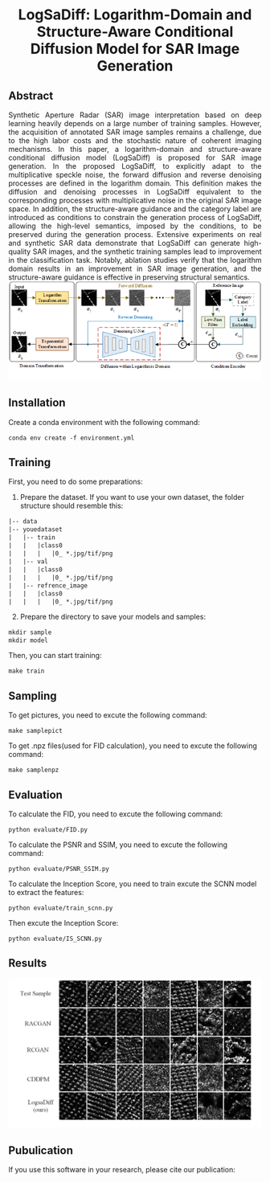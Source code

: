 # <div align="center">  LogSaDiff: Logarithm-Domain and Structure-Aware Conditional Diffusion Model for SAR Image Generation </div>

## Abstract

<div align="justify">
Synthetic Aperture Radar (SAR) image interpretation based on deep learning heavily depends on a large number of training samples. However, the acquisition of annotated SAR image samples remains a challenge, due to the high labor costs and the stochastic nature of coherent imaging mechanisms. In this paper, a logarithm-domain and structure-aware conditional diffusion model (LogSaDiff) is proposed for SAR image generation. In the proposed LogSaDiff, to explicitly adapt to the multiplicative speckle noise, the forward diffusion and reverse denoising processes are defined in the logarithm domain. This definition makes the diffusion and denoising processes in LogSaDiff equivalent to the corresponding processes with multiplicative noise in the original SAR image space. In addition, the structure-aware guidance and the category label are introduced as conditions to constrain the generation process of LogSaDiff, allowing the high-level semantics, imposed by the conditions, to be preserved during the generation process. Extensive experiments on real and synthetic SAR data demonstrate that LogSaDiff can generate high-quality SAR images, and the synthetic training samples lead to improvement in the classification task. Notably, ablation studies verify that the logarithm domain results in an improvement in SAR image generation, and the structure-aware guidance is effective in preserving structural semantics.
</div>

<div align="center">
 <img src="/Framework.png" alt="Framework of the LogSaDiff. To explicitly adapt to the intrinsic characteristics of SAR images, LogSaDiff is defined in the logarithm domain, and
its generation process is constrained by the structure-aware guidance to preserve high-level semantics from the reference image and category label."/>
</div>
</div>

## Installation

Create a conda environment with the following command:

```
conda env create -f environment.yml
```

## Training

First, you need to do some preparations:

1. Prepare the dataset. If you want to use your own dataset, the folder structure should resemble this:

~~~
|-- data
|-- youedataset
|   |-- train
|   |   |class0
|   |   |   |0_ *.jpg/tif/png
|   |-- val
|   |   |class0
|   |   |   |0_ *.jpg/tif/png
|   |-- refrence_image
|   |   |class0
|   |   |   |0_ *.jpg/tif/png
~~~

2. Prepare the directory to save your models and samples:

```
mkdir sample
mkdir model
```

Then, you can start training:

```
make train
```

## Sampling

To get pictures, you need to excute the following command:

```
make samplepict
```

To get .npz files(used for FID calculation), you need to excute the following command:

```
make samplenpz
```

## Evaluation

To calculate the FID, you need to excute the following command:

```
python evaluate/FID.py
```

To calculate the PSNR and SSIM, you need to excute the following command:

```
python evaluate/PSNR_SSIM.py
```

To calculate the Inception Score, you need to train excute the SCNN model to extract the features:

```
python evaluate/train_scnn.py
```

Then excute the Inception Score:

```
python evaluate/IS_SCNN.py
```

## Results

<div align="center">
 <img src="/Visualization.png" alt="Visualization of the generated samples on Orchard data. The first row
shows real samples, randomly selected from the test set for each class. "/>
</div>



## Pubulication

If you use this software in your research, please cite our publication:

```

```
